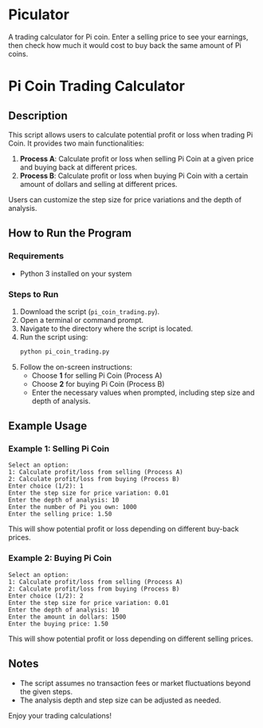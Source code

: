 # Piculator
A trading calculator for Pi coin. Enter a selling price to see your earnings, then check how much it would cost to buy back the same amount of Pi coins.
# Pi Coin Trading Calculator

## Description
This script allows users to calculate potential profit or loss when trading Pi Coin. It provides two main functionalities:

1. **Process A**: Calculate profit or loss when selling Pi Coin at a given price and buying back at different prices.
2. **Process B**: Calculate profit or loss when buying Pi Coin with a certain amount of dollars and selling at different prices.

Users can customize the step size for price variations and the depth of analysis.

## How to Run the Program

### Requirements
- Python 3 installed on your system

### Steps to Run
1. Download the script (`pi_coin_trading.py`).
2. Open a terminal or command prompt.
3. Navigate to the directory where the script is located.
4. Run the script using:
   ```sh
   python pi_coin_trading.py
   ```
5. Follow the on-screen instructions:
   - Choose **1** for selling Pi Coin (Process A)
   - Choose **2** for buying Pi Coin (Process B)
   - Enter the necessary values when prompted, including step size and depth of analysis.

## Example Usage
### Example 1: Selling Pi Coin
```
Select an option:
1: Calculate profit/loss from selling (Process A)
2: Calculate profit/loss from buying (Process B)
Enter choice (1/2): 1
Enter the step size for price variation: 0.01
Enter the depth of analysis: 10
Enter the number of Pi you own: 1000
Enter the selling price: 1.50
```
This will show potential profit or loss depending on different buy-back prices.

### Example 2: Buying Pi Coin
```
Select an option:
1: Calculate profit/loss from selling (Process A)
2: Calculate profit/loss from buying (Process B)
Enter choice (1/2): 2
Enter the step size for price variation: 0.01
Enter the depth of analysis: 10
Enter the amount in dollars: 1500
Enter the buying price: 1.50
```
This will show potential profit or loss depending on different selling prices.

## Notes
- The script assumes no transaction fees or market fluctuations beyond the given steps.
- The analysis depth and step size can be adjusted as needed.

Enjoy your trading calculations!
